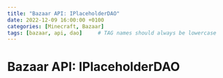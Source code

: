 ```yaml
---
title: "Bazaar API: IPlaceholderDAO"
date: 2022-12-09 16:00:00 +0100
categories: [Minecraft, Bazaar]
tags: [bazaar, api, dao]     # TAG names should always be lowercase
---
```


# Bazaar API: IPlaceholderDAO

